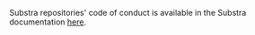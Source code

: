 Substra repositories' code of conduct is available in the Substra documentation [here](https://docs.substra.org/en/stable/contributing/code-of-conduct.html).

